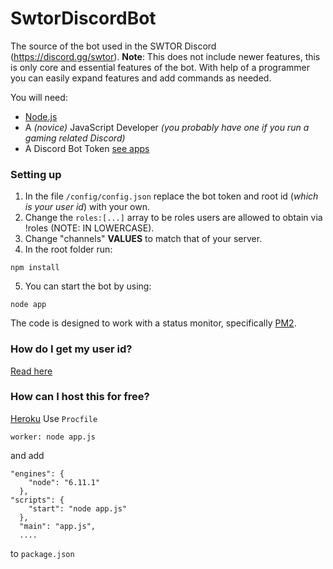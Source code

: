 # SwtorDiscordBot
The source of the bot used in the SWTOR Discord (https://discord.gg/swtor). __Note__: This does not include newer features, this is only core and essential features of the bot. With help of a programmer you can easily expand features and add commands as needed.

You will need:
- [Node.js](https://nodejs.org/en/)
- A _(novice)_ JavaScript Developer _(you probably have one if you run a gaming related Discord)_
- A Discord Bot Token [see apps](https://discordapp.com/developers/applications/me#top)

### Setting up
1) In the file `/config/config.json` replace the bot token and root id (_which is your user id_) with your own.  
2) Change the `roles:[...]` array to be roles users are allowed to obtain via !roles (NOTE: IN LOWERCASE).
3) Change "channels" **VALUES** to match that of your server.
4) In the root folder run:  
```
npm install
```
5) You can start the bot by using:  
```
node app
```

The code is designed to work with a status monitor, specifically [PM2](http://pm2.keymetrics.io/). 

### How do I get my user id?
[Read here](https://support.discordapp.com/hc/en-us/articles/206346498-Where-can-I-find-my-User-Server-Message-ID-)

### How can I host this for free?
[Heroku](https://www.heroku.com/)
Use `Procfile`
```
worker: node app.js
```
and add
```
"engines": {
    "node": "6.11.1"
  },
"scripts": {
    "start": "node app.js"
  },
  "main": "app.js",
  ....
```
to `package.json`
